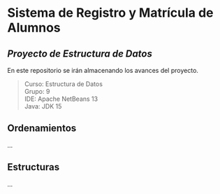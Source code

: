 # Sistema de Registro y Matrícula de Alumnos

## _Proyecto de Estructura de Datos_
En este repositorio se irán almacenando los avances del proyecto.

>Curso: Estructura de Datos  
>Grupo: 9  
>IDE: Apache NetBeans 13  
>Java: JDK 15

## Ordenamientos
...

## Estructuras
...